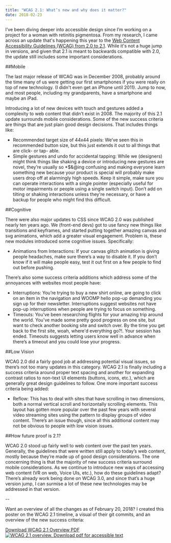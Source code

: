 ```yaml
---
title: "WCAG 2.1: What’s new and why does it matter?"
date: 2018-02-23
---
```


I’ve been diving deeper into accessible design since I’m working on a project for a woman with retinitis pigmentosa. From my research, I came across an update that's happening this year to the [Web Content Accessibility Guidelines (WCAG) from 2.0 to 2.1](https://www.w3.org/TR/WCAG21/). While it's not a huge jump in versions, and given that 2.1 is meant to backwards compatible with 2.0, the update still includes some important considerations.

##Mobile

The last major release of WCAG was in December 2008, probably around the time many of us were getting our first smartphones if you were really on top of new technology. (I didn't even get an iPhone until 2011). Jump to now, and most people, including my grandparents, have a smartphone and maybe an iPad.

Introducing a lot of new devices with touch and gestures added a complexity to web content that didn’t exist in 2008. The majority of this 2.1 update surrounds mobile considerations. Some of the new success criteria are things that are just plain good design decisions. That includes things like:

- Recommended target size of 44x44 pixels: We’ve seen this in recommended button size, but this just extends it out to all things that are click- or tap- able.
- Simple gestures and undo for accidental tapping: While we (designers) might think things like shaking a device or introducing new gestures are novel, they’re usually so \*\$&@ing confusing and making everyone learn something new because your product is special will probably make users drop off at alarmingly high speeds. Keep it simple, make sure you can operate interactions with a single pointer (especially useful for motor impairments or people using a single switch input). Don’t add on tilting or shaking interactions unless they're necessary, or have a backup for people who might find this difficult.

##Cognitive

There were also major updates to CSS since WCAG 2.0 was published nearly ten years ago. We (front-end devs) got to use fancy new things like transitions and keyframes, and started putting together amazing canvas and svg animations, which add a greater visual engagement. Problem is, these new modules introduced some cognitive issues. Specifically:

- Animations from Interactions: If your canvas glitch animation is giving people headaches, make sure there’s a way to disable it. If you don’t know if it will make people easy, test it out first on a few people to find out before pushing.

There’s also some success criteria additions which address some of the annoyances with websites most people have:

- Interruptions: You’re trying to buy a new shirt online, are going to click on an item in the navigation and WOOMP hello pop-up demanding you sign up for their newsletter. Interruptions suggest websites not have pop-up interruptions when people are trying to focus on something.
- Timeouts: You’ve been researching flights for your amazing trip around the world. You’ve made some pretty good progress on one site, but want to check another booking site and switch over. By the time you get back to the first site, woah, where'd everything go?!. Your session has ended. Timeouts suggests letting users know well in advance when there’s a timeout and you could lose your progress.

##Low Vision

WCAG 2.0 did a fairly good job at addressing potential visual issues, so there’s not too many updates in this category. WCAG 2.1 is finally including a success criteria around proper text spacing and another for expanding contrast ratios to non-text UI elements (buttons, icons, etc.), which are generally great design guidelines to follow. One more important success criteria being added:

- Reflow: This has to deal with sites that have scrolling in two dimensions, both a normal vertical scroll and horizontally scrolling elements. This layout has gotten more popular over the past few years with several video streaming sites using the pattern to display groups of video content. There’s an issue though, since all this additional content may not be obvious to people with low vision issues.

##How future proof is 2.1?

WCAG 2.0 stood up fairly well to web content over the past ten years. Generally, the guidelines that were written still apply to today’s web content, mostly because they’re made up of good design considerations. The one concerning thing is that the majority of new success criteria surround mobile considerations. As we continue to introduce new ways of accessing web content (VR on web, Voice UIs, etc.), how do these guidelines adapt? There’s already work being done on WCAG 3.0, and since that’s a huge version jump, I can surmise a lot of these new technologies may be addressed in that version.

--

Want an overview of all the changes as of February 20, 2018? I created this poster on the WCAG 2.1 timeline, a visual of their git commits, and an overview of the new success criteria:

<a class="button mv2" href="/images/writing/klarefrank_wcag-2point1_022218.pdf">Download WCAG 2.1 Overview PDF</a>
<a href="/images/writing/klarefrank_wcag-2point1_022218.pdf" class="img"><img src="/images/writing/klarefrank_wcag-2point1.jpg" alt="WCAG 2.1 overview. Download pdf for accessible text"></a>
